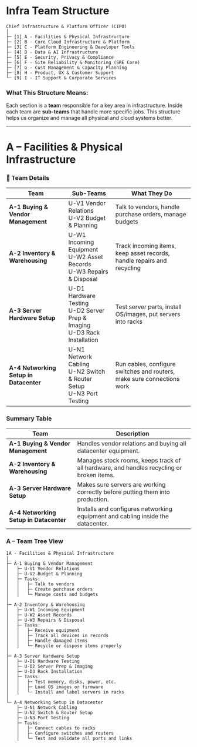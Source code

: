 # **Infra Team Structure**

```
Chief Infrastructure & Platform Officer (CIPO)
│
├─ [1] A - Facilities & Physical Infrastructure
├─ [2] B - Core Cloud Infrastructure & Platform
├─ [3] C - Platform Engineering & Developer Tools
├─ [4] D - Data & AI Infrastructure
├─ [5] E - Security, Privacy & Compliance
├─ [6] F - Site Reliability & Monitoring (SRE Core)
├─ [7] G - Cost Management & Capacity Planning
├─ [8] H - Product, UX & Customer Support
└─ [9] I - IT Support & Corporate Services
```

###  What This Structure Means:

Each section is a **team** responsible for a key area in infrastructure. Inside each team are **sub-teams** that handle more specific jobs. This structure helps us organize and manage all physical and cloud systems better.

---

# **A – Facilities & Physical Infrastructure**

### 🔧 Team Details

| Team | Sub-Teams | What They Do |
|------|-----------|--------------|
| **A-1 Buying & Vendor Management** | U-V1 Vendor Relations <br> U-V2 Budget & Planning | Talk to vendors, handle purchase orders, manage budgets |
| **A-2 Inventory & Warehousing** | U-W1 Incoming Equipment <br> U-W2 Asset Records <br> U-W3 Repairs & Disposal | Track incoming items, keep asset records, handle repairs and recycling |
| **A-3 Server Hardware Setup** | U-D1 Hardware Testing <br> U-D2 Server Prep & Imaging <br> U-D3 Rack Installation | Test server parts, install OS/images, put servers into racks |
| **A-4 Networking Setup in Datacenter** | U-N1 Network Cabling <br> U-N2 Switch & Router Setup <br> U-N3 Port Testing | Run cables, configure switches and routers, make sure connections work |

### Summary Table

| Team | Description |
|------|-------------|
| **A-1 Buying & Vendor Management** | Handles vendor relations and buying all datacenter equipment. |
| **A-2 Inventory & Warehousing** | Manages stock rooms, keeps track of all hardware, and handles recycling or broken items. |
| **A-3 Server Hardware Setup** | Makes sure servers are working correctly before putting them into production. |
| **A-4 Networking Setup in Datacenter** | Installs and configures networking equipment and cabling inside the datacenter. |

### **A – Team Tree View**

```
1A - Facilities & Physical Infrastructure
│
├─ A-1 Buying & Vendor Management
│   ├─ U-V1 Vendor Relations
│   ├─ U-V2 Budget & Planning
│   ├─ Tasks:
│   │   ├─ Talk to vendors
│   │   ├─ Create purchase orders
│   │   └─ Manage costs and budgets
│
├─ A-2 Inventory & Warehousing
│   ├─ U-W1 Incoming Equipment
│   ├─ U-W2 Asset Records
│   ├─ U-W3 Repairs & Disposal
│   ├─ Tasks:
│   │   ├─ Receive equipment
│   │   ├─ Track all devices in records
│   │   ├─ Handle damaged items
│   │   └─ Recycle or dispose items properly
│
├─ A-3 Server Hardware Setup
│   ├─ U-D1 Hardware Testing
│   ├─ U-D2 Server Prep & Imaging
│   ├─ U-D3 Rack Installation
│   ├─ Tasks:
│   │   ├─ Test memory, disks, power, etc.
│   │   ├─ Load OS images or firmware
│   │   └─ Install and label servers in racks
│
└─ A-4 Networking Setup in Datacenter
    ├─ U-N1 Network Cabling
    ├─ U-N2 Switch & Router Setup
    ├─ U-N3 Port Testing
    ├─ Tasks:
    │   ├─ Connect cables to racks
    │   ├─ Configure switches and routers
    │   └─ Test and validate all ports and links
```
